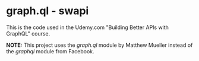 # graph.ql - swapi

This is the code used in the Udemy.com "Building Better APIs with GraphQL" course.

**NOTE:** This project uses the *graph.ql* module by Matthew Mueller instead of the *graphql* module from Facebook.
